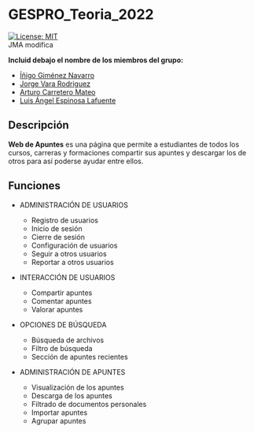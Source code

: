 # GESPRO_Teoria_2022
[![License: MIT](https://img.shields.io/badge/License-MIT-yellow.svg)](https://opensource.org/licenses/MIT)  
JMA modifica

**Incluid debajo el nombre de los miembros del grupo:**

- [Íñigo Giménez Navarro](https://github.com/InigoGimenezNavarro)  
- [Jorge Vara Rodriguez](https://github.com/Varix2)  
- [Arturo Carretero Mateo](https://github.com/arturoCM99)  
- [Luis Ángel Espinosa Lafuente](https://github.com/fravian99)  

## Descripción
**Web de Apuntes** es una página que permite a estudiantes de todos los cursos, carreras y formaciones compartir sus apuntes y descargar los de otros para así poderse ayudar entre ellos.

## Funciones  
- ADMINISTRACIÓN DE USUARIOS
    - Registro de usuarios 
    - Inicio de sesión  
    - Cierre de sesión
    - Configuración de usuarios  
    - Seguir a otros usuarios   
    - Reportar a otros usuarios  

- INTERACCIÓN DE USUARIOS
    - Compartir apuntes
    - Comentar apuntes  
    - Valorar apuntes  

- OPCIONES DE BÚSQUEDA
    - Búsqueda de archivos 
    - Filtro de búsqueda
    - Sección de apuntes recientes

- ADMINISTRACIÓN DE APUNTES  
    - Visualización de los apuntes
    - Descarga de los apuntes 
    - Filtrado de documentos personales    
    - Importar apuntes    
    - Agrupar apuntes  
